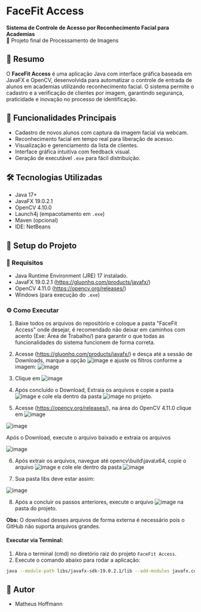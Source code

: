 # FaceFit Access

**Sistema de Controle de Acesso por Reconhecimento Facial para Academias**  
🚀 Projeto final de Processamento de Imagens

## 🧠 Resumo

O **FaceFit Access** é uma aplicação Java com interface gráfica baseada em JavaFX e OpenCV, desenvolvida para automatizar o controle de entrada de alunos em academias utilizando reconhecimento facial. O sistema permite o cadastro e a verificação de clientes por imagem, garantindo segurança, praticidade e inovação no processo de identificação.

## 📸 Funcionalidades Principais

- Cadastro de novos alunos com captura da imagem facial via webcam.
- Reconhecimento facial em tempo real para liberação de acesso.
- Visualização e gerenciamento da lista de clientes.
- Interface gráfica intuitiva com feedback visual.
- Geração de executável `.exe` para fácil distribuição.

## 🛠️ Tecnologias Utilizadas

- Java 17+
- JavaFX 19.0.2.1
- OpenCV 4.10.0
- Launch4j (empacotamento em `.exe`)
- Maven (opcional)
- IDE: NetBeans

## 🧩 Setup do Projeto

### 🔧 Requisitos

- Java Runtime Environment (JRE) 17 instalado.
- JavaFX 19.0.2.1 (https://gluonhq.com/products/javafx/)
- OpenCV 4.11.0 (https://opencv.org/releases/)
- Windows (para execução do `.exe`)

### ⚙️ Como Executar

1. Baixe todos os arquivos do repositório e coloque a pasta "FaceFit Access" onde desejar, é recomendado não deixar em caminhos com acento (Exe: Área de Trabalho/) para garantir o que todas as funcionalidades do sistema funcionem de forma correta.

2. Acesse (https://gluonhq.com/products/javafx/) e desça até a sessão de Downloads, marque a opção ![image](https://github.com/user-attachments/assets/e79e2998-d298-422f-88bb-0b6c9b493196)
 e ajuste os filtros conforme a imagem:
![image](https://github.com/user-attachments/assets/e641c98a-9d51-45ae-b4c4-2dd442251256)

3. Clique em ![image](https://github.com/user-attachments/assets/f4337a30-9c92-451b-91a5-82c1542e6719)

4. Após concluído o Download, Extraia os arquivos e copie a pasta ![image](https://github.com/user-attachments/assets/b1bbe18a-9618-4b8a-92c7-87b711bc0eb0) e cole ela dentro da pasta ![image](https://github.com/user-attachments/assets/651b82ef-de9d-49e4-b7a8-37764b937a1d) no projeto.

5. Acesse (https://opencv.org/releases/), na área do OpenCV 4.11.0 clique em ![image](https://github.com/user-attachments/assets/0b4239ab-8b5b-4989-a681-09892be2f31b)


![image](https://github.com/user-attachments/assets/1d9de16a-b2aa-42f7-bc7d-ba142f8325dc)


Após o Download, execute o arquivo baixado e extraia os arquivos

![image](https://github.com/user-attachments/assets/9e4fa971-6f96-426e-8d24-8e1b9327a6e9)

6. Após extrair os arquivos, navegue até opencv\build\java\x64, copie o arquivo ![image](https://github.com/user-attachments/assets/55becf57-833d-4061-beb3-476e92ddea71)
 e cole ele dentro da pasta ![image](https://github.com/user-attachments/assets/68449321-578c-4d0f-9e20-45f40e768a42)

7. Sua pasta libs deve estar assim:

![image](https://github.com/user-attachments/assets/2ace6faa-373c-4d43-bf45-a018057c7410)


8. Após a concluir os passos anteriores, execute o arquivo ![image](https://github.com/user-attachments/assets/ad91470c-6b61-4bda-a489-ebf8480afb93) na pasta do projeto.

**Obs:** O download desses arquivos de forma externa é necessário pois o GitHub não suporta arquivos grandes.


#### Executar via Terminal:

1. Abra o terminal (cmd) no diretório raiz do projeto `FaceFit Access`.
2. Execute o comando abaixo para rodar a aplicação:

```bash
java --module-path libs/javafx-sdk-19.0.2.1/lib --add-modules javafx.controls,javafx.fxml,javafx.swing -cp "build\classes;libs\opencv-4110.jar" projetofinal.ProjetoFinal
```

## 👨 Autor
- Matheus Hoffmann

